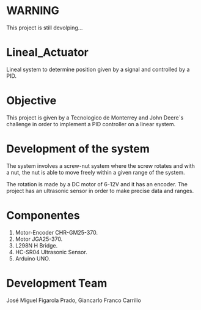 # WARNING
This project is still devolping...

# Lineal_Actuator
Lineal system to determine position given by a signal and controlled by a PID.

# Objective
This project is given by a Tecnologico de Monterrey and John Deere´s challenge in order to implement a PID controller 
on a linear system.

# Development of the system
The system involves a screw-nut system where the screw rotates and with a nut,
the nut is able to move freely within a given range of the system.

The rotation is made by a DC motor of 6-12V and it has an encoder.
The project has an ultrasonic sensor in order to make precise data and ranges.

# Componentes
1. Motor-Encoder CHR-GM25-370.
2. Motor JGA25-370.
3. L298N H Bridge.
4. HC-SR04 Ultrasonic Sensor.
5. Arduino UNO.

# Development Team
José Miguel Figarola Prado, Giancarlo Franco Carrillo
